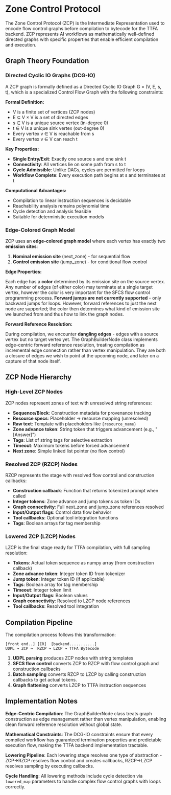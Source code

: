 # Zone Control Protocol

The Zone Control Protocol (ZCP) is the Intermediate Representation used to encode flow control graphs before compilation to bytecode for the TTFA backend. ZCP represents AI workflows as mathematically well-defined directed graphs with specific properties that enable efficient compilation and execution.

## Graph Theory Foundation

### Directed Cyclic IO Graphs (DCG-IO)

A ZCP graph is formally defined as a Directed Cyclic IO Graph G = (V, E, s, t), which is a specialized Control Flow Graph with the following constraints:

**Formal Definition:**
* V is a finite set of vertices (ZCP nodes)
* E ⊆ V × V is a set of directed edges  
* s ∈ V is a unique source vertex (in-degree 0)
* t ∈ V is a unique sink vertex (out-degree 0)
* Every vertex v ∈ V is reachable from s
* Every vertex v ∈ V can reach t

**Key Properties:**
* **Single Entry/Exit**: Exactly one source s and one sink t
* **Connectivity**: All vertices lie on some path from s to t
* **Cycle Admissible**: Unlike DAGs, cycles are permitted for loops
* **Workflow Complete**: Every execution path begins at s and terminates at t

**Computational Advantages:**
* Compilation to linear instruction sequences is decidable
* Reachability analysis remains polynomial time
* Cycle detection and analysis feasible
* Suitable for deterministic execution models

### Edge-Colored Graph Model

ZCP uses an **edge-colored graph model** where each vertex has exactly two **emission sites**:

1. **Nominal emission site** (next_zone) - for sequential flow
2. **Control emission site** (jump_zone) - for conditional flow control

**Edge Properties:**

Each edge has a **color** determined by its emission site on the source vertex. Any number of edges (of either color) may terminate at a single target vertex, however the color is very important for the SFCS flow control programming process. **Forward jumps are not currently supported** - only backward jumps for loops. However, forward references to just the next node are supported; the color then determines what kind of emission site we launched from and thus how to link the graph nodes.

**Forward Reference Resolution:**

During compilation, we encounter **dangling edges** - edges with a source vertex but no target vertex yet. The GraphBuilderNode class implements edge-centric forward reference resolution, treating compilation as incremental edge connection rather than vertex manipulation. They are both a closure of edges we wish to point at the upcoming node, and later on a capture of that node itself.

## ZCP Node Hierarchy

### High-Level ZCP Nodes
ZCP nodes represent zones of text with unresolved string references:

* **Sequence/Block**: Construction metadata for provenance tracking
* **Resource specs**: Placeholder → resource mapping (unresolved)
* **Raw text**: Template with placeholders like `{resource_name}`
* **Zone advance token**: String token that triggers advancement (e.g., "[Answer]")
* **Tags**: List of string tags for selective extraction
* **Timeout**: Maximum tokens before forced advancement
* **Next zone**: Simple linked list pointer (no flow control)

### Resolved ZCP (RZCP) Nodes  
RZCP represents the stage with resolved flow control and construction callbacks:

* **Construction callback**: Function that returns tokenized prompt when called
* **Integer tokens**: Zone advance and jump tokens as token IDs
* **Graph connectivity**: Full next_zone and jump_zone references resolved
* **Input/Output flags**: Control data flow behavior
* **Tool callbacks**: Optional tool integration functions
* **Tags**: Boolean arrays for tag membership

### Lowered ZCP (LZCP) Nodes

LZCP is the final stage ready for TTFA compilation, with full sampling resolution:

* **Tokens**: Actual token sequence as numpy array (from construction callback)
* **Zone advance token**: Integer token ID from tokenizer  
* **Jump token**: Integer token ID (if applicable)
* **Tags**: Boolean array for tag membership
* **Timeout**: Integer token limit
* **Input/Output flags**: Boolean values
* **Graph connectivity**: Resolved to LZCP node references
* **Tool callbacks**: Resolved tool integration

## Compilation Pipeline

The compilation process follows this transformation:

```
[front end..] [IR]  [backend...........]
UDPL → ZCP →  RZCP → LZCP → TTFA Bytecode
```

1. **UDPL parsing** produces ZCP nodes with string templates
2. **SFCS flow control** converts ZCP to RZCP with flow control graph and construction callbacks
3. **Batch sampling** converts RZCP to LZCP by calling construction callbacks to get actual tokens.
4. **Graph flattening** converts LZCP to TTFA instruction sequences

## Implementation Notes

**Edge-Centric Compilation**: The GraphBuilderNode class treats graph construction as edge management rather than vertex manipulation, enabling clean forward reference resolution without global state.

**Mathematical Constraints**: The DCG-IO constraints ensure that every compiled workflow has guaranteed termination properties and predictable execution flow, making the TTFA backend implementation tractable.

**Lowering Pipeline**: Each lowering stage resolves one type of abstraction - ZCP→RZCP resolves flow control and creates callbacks, RZCP→LZCP resolves sampling by executing callbacks.

**Cycle Handling**: All lowering methods include cycle detection via `lowered_map` parameters to handle complex flow control graphs with loops correctly.
